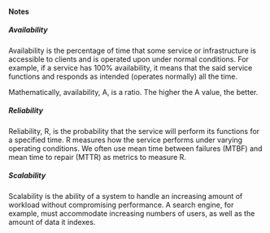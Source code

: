 #### Notes

##### Availability
Availability is the percentage of time that some service or infrastructure is accessible to clients and is operated upon under normal conditions. For example, if a service has 100% availability, it means that the said service functions and responds as intended (operates normally) all the time.

Mathematically, availability, A, is a ratio. The higher the A value, the better.
​

##### Reliability
Reliability, R, is the probability that the service will perform its functions for a specified time. R measures how the service performs under varying operating conditions. We often use mean time between failures (MTBF) and mean time to repair (MTTR) as metrics to measure R.

##### Scalability
Scalability is the ability of a system to handle an increasing amount of workload without compromising performance. A search engine, for example, must accommodate increasing numbers of users, as well as the amount of data it indexes.
